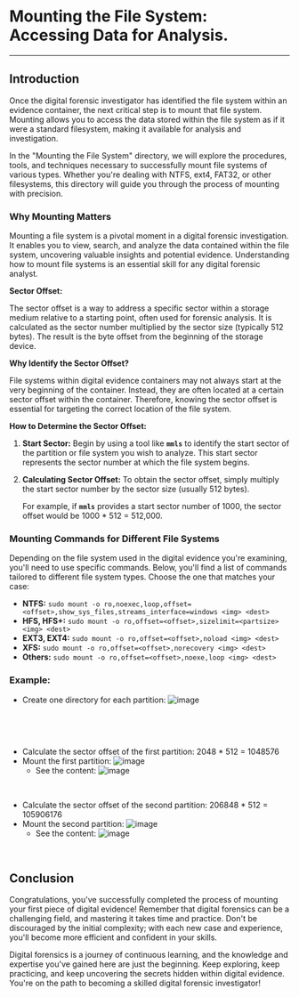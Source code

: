 # **Mounting the File System: Accessing Data for Analysis.**

---

## **Introduction**

Once the digital forensic investigator has identified the file system within an evidence container, the next critical step is to mount that file system. Mounting allows you to access the data stored within the file system as if it were a standard filesystem, making it available for analysis and investigation.

In the "Mounting the File System" directory, we will explore the procedures, tools, and techniques necessary to successfully mount file systems of various types. Whether you're dealing with NTFS, ext4, FAT32, or other filesystems, this directory will guide you through the process of mounting with precision.

### Why Mounting Matters

Mounting a file system is a pivotal moment in a digital forensic investigation. It enables you to view, search, and analyze the data contained within the file system, uncovering valuable insights and potential evidence. Understanding how to mount file systems is an essential skill for any digital forensic analyst.

**Sector Offset:**

The sector offset is a way to address a specific sector within a storage medium relative to a starting point, often used for forensic analysis.  It is calculated as the sector number multiplied by the sector size (typically 512 bytes). The result is the byte offset from the beginning of the storage device.

**Why Identify the Sector Offset?**

File systems within digital evidence containers may not always start at the very beginning of the container. Instead, they are often located at a certain sector offset within the container. Therefore, knowing the sector offset is essential for targeting the correct location of the file system.

**How to Determine the Sector Offset:**

1. **Start Sector:** Begin by using a tool like **`mmls`** to identify the start sector of the partition or file system you wish to analyze. This start sector represents the sector number at which the file system begins.
2. **Calculating Sector Offset:** To obtain the sector offset, simply multiply the start sector number by the sector size (usually 512 bytes).
    
    For example, if **`mmls`** provides a start sector number of 1000, the sector offset would be 1000 * 512 = 512,000.
    

### Mounting Commands for Different File Systems

Depending on the file system used in the digital evidence you're examining, you'll need to use specific commands. Below, you'll find a list of commands tailored to different file system types. Choose the one that matches your case:

- **NTFS:** `sudo mount -o ro,noexec,loop,offset=<offset>,show_sys_files,streams_interface=windows <img> <dest>`
- **HFS, HFS+:** `sudo mount -o ro,offset=<offset>,sizelimit=<partsize> <img> <dest>`
- **EXT3, EXT4:** `sudo mount -o ro,offset=<offset>,noload <img> <dest>`
- **XFS:** `sudo mount -o ro,offset=<offset>,norecovery <img> <dest>`
- **Others:** `sudo mount -o ro,offset=<offset>,noexe,loop <img> <dest>`

### Example:

- Create one directory for each partition:
  ![image](https://github.com/JESUSAMM/Unraveling-the-Enigma-of-Mounting-Dead-Forensic-Evidence/assets/149633912/6f5e8e42-d99b-421a-952d-affe956175d4)

  &nbsp;
&nbsp;
&nbsp;

&nbsp;
&nbsp;
&nbsp;


- Calculate the sector offset of the first partition: 2048 * 512 = 1048576
- Mount the first partition:
  ![image](https://github.com/JESUSAMM/Unraveling-the-Enigma-of-Mounting-Dead-Forensic-Evidence/assets/149633912/e848a436-f82e-4ba4-9eec-25aa9382bcaf)
   - See the content:
  ![image](https://github.com/JESUSAMM/Unraveling-the-Enigma-of-Mounting-Dead-Forensic-Evidence/assets/149633912/82e73a1d-49f1-4ff1-ac98-49d4a1f2bdcd)

&nbsp;
&nbsp;
&nbsp;
&nbsp;
&nbsp;
&nbsp;




- Calculate the sector offset of the second partition: 206848 * 512 = 105906176
- Mount the second partition:
  ![image](https://github.com/JESUSAMM/Unraveling-the-Enigma-of-Mounting-Dead-Forensic-Evidence/assets/149633912/813b7396-378d-462e-a21a-0ed0c67485ce)
  - See the content:
  ![image](https://github.com/JESUSAMM/Unraveling-the-Enigma-of-Mounting-Dead-Forensic-Evidence/assets/149633912/ae6819d0-6dab-4e48-8b80-d4d73df8aad3)

&nbsp;
&nbsp;
&nbsp;
&nbsp;
&nbsp;
&nbsp;



## Conclusion

Congratulations, you've successfully completed the process of mounting your first piece of digital evidence! Remember that digital forensics can be a challenging field, and mastering it takes time and practice. Don't be discouraged by the initial complexity; with each new case and experience, you'll become more efficient and confident in your skills.

Digital forensics is a journey of continuous learning, and the knowledge and expertise you've gained here are just the beginning. Keep exploring, keep practicing, and keep uncovering the secrets hidden within digital evidence. You're on the path to becoming a skilled digital forensic investigator!


